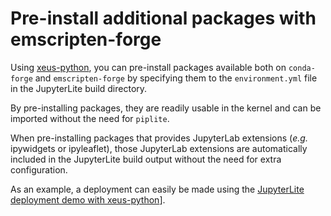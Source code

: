 # Pre-install additional packages with emscripten-forge

Using [xeus-python](https://github.com/jupyterlite/xeus-python-kernel), you can pre-install packages available both on ``conda-forge`` and ``emscripten-forge`` by specifying them to the ``environment.yml`` file in the JupyterLite build directory.

By pre-installing packages, they are readily usable in the kernel and can be imported without the need for ``piplite``.

When pre-installing packages that provides JupyterLab extensions (*e.g.* ipywidgets or ipyleaflet), those JupyterLab extensions are automatically included in the JupyterLite build output without the need for extra configuration.

As an example, a deployment can easily be made using the [JupyterLite deployment demo with xeus-python](https://github.com/jupyterlite/xeus-python-demo)].
